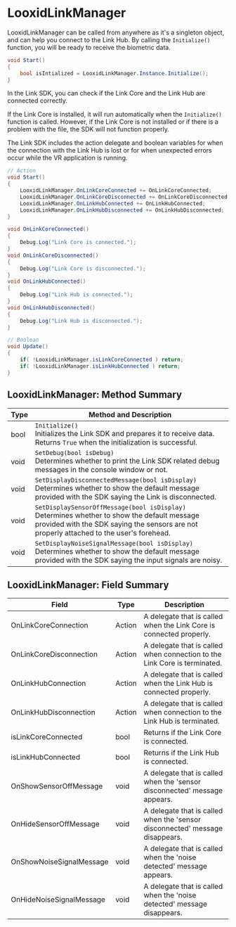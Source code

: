 # LooxidLinkManager

LooxidLinkManager can be called from anywhere as it's a singleton object, and can help you connect to the Link Hub.
By calling the `Initialize()` function, you will be ready to receive the biometric data.

```csharp
void Start()
{
    bool isIntialized = LooxidLinkManager.Instance.Initialize();
}
```

In the Link SDK, you can check if the Link Core and the Link Hub are connected correctly.

If the Link Core is installed, it will run automatically when the `Initialize()` function is called. However, if the Link Core is not installed or if there is a problem with the file, the SDK will not function properly.

The Link SDK includes the action delegate and boolean variables for when the connection with the Link Hub is lost or for when unexpected errors occur while the VR application is running.

```csharp
// Action
void Start()
{
    LooxidLinkManager.OnLinkCoreConnected += OnLinkCoreConnected;
    LooxidLinkManager.OnLinkCoreDisconnected += OnLinkCoreDisconnected;
    LooxidLinkManager.OnLinkHubConnected += OnLinkHubConnected;
    LooxidLinkManager.OnLinkHubDisconnected += OnLinkHubDisconnected;
}

void OnLinkCoreConnected()
{
    Debug.Log("Link Core is connected.");
}
void OnLinkCoreDisconnected()
{
    Debug.Log("Link Core is disconnected.");
}
void OnLinkHubConnected()
{
    Debug.Log("Link Hub is connected.");
}
void OnLinkHubDisconnected()
{
    Debug.Log("Link Hub is disconnected.");
}

// Boolean
void Update()
{
    if( !LooxidLinkManager.isLinkCoreConnected ) return;
    if( !LooxidLinkManager.isLinkHubConnected ) return;
}
```

## LooxidLinkManager: Method Summary

| Type | Method and Description |
|------|---|
| bool | `Initialize()`<br>Initializes the Link SDK and prepares it to receive data. Returns `True` when the initialization is successful. |
| void | `SetDebug(bool isDebug)`<br>Determines whether to print the Link SDK related debug messages in the console window or not. |
| void | `SetDisplayDisconnectedMessage​(​bool​ isDisplay)`<br>Determines whether to show the default message provided with the SDK saying the Link is disconnected. |
| void | `SetDisplaySensorOffMessage​(​bool​ isDisplay)`<br>Determines whether to show the default message provided with the SDK saying the sensors are not properly attached to the user's forehead. |
| void | `SetDisplayNoiseSignalMessage​(​bool​ isDisplay)`<br>Determines whether to show the default message provided with the SDK saying the input signals are noisy. |

## LooxidLinkManager: Field Summary

| Field | Type | Description |
|---|---|---|
| OnLinkCoreConnection | Action | A delegate that is called when the Link Core is connected properly. |
| OnLinkCoreDisconnection | Action | A delegate that is called when connection to the Link Core is terminated. |
| OnLinkHubConnection | Action | A delegate that is called when the Link Hub is connected properly. |
| OnLinkHubDisconnection | Action | A delegate that is called when connection to the Link Hub is terminated. |
| isLinkCoreConnected | bool | Returns if the Link Core is connected. |
| isLinkHubConnected | bool | Returns if the Link Hub is connected. |
| OnShowSensorOffMessage | void | A delegate that is called when the 'sensor disconnected' message appears. |
| OnHideSensorOffMessage | void | A delegate that is called when the 'sensor disconnected' message disappears. |
| OnShowNoiseSignalMessage | void | A delegate that is called when the 'noise detected' message appears. |
| OnHideNoiseSignalMessage | void | A delegate that is called when the 'noise detected' message disappears. |
